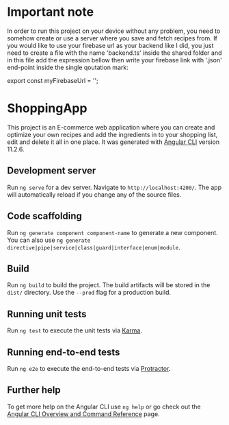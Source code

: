# Important note

In order to run this project on your device without any problem, you need to somehow create or use a server where you save and fetch recipes from. If you would like to use your firebase url as your backend like I did, you just need to create a file with the name 'backend.ts' inside the shared folder and in this file add the expression bellow then write your firebase link with '.json' end-point inside the single qoutation mark:

export const myFirebaseUrl = '';


# ShoppingApp

This project is an E-commerce web application where you can create and optimize your own recipes and add the ingredients in to your shopping list, edit and delete it all in one place.
It was generated with [Angular CLI](https://github.com/angular/angular-cli) version 11.2.6.

## Development server

Run `ng serve` for a dev server. Navigate to `http://localhost:4200/`. The app will automatically reload if you change any of the source files.

## Code scaffolding

Run `ng generate component component-name` to generate a new component. You can also use `ng generate directive|pipe|service|class|guard|interface|enum|module`.

## Build

Run `ng build` to build the project. The build artifacts will be stored in the `dist/` directory. Use the `--prod` flag for a production build.

## Running unit tests

Run `ng test` to execute the unit tests via [Karma](https://karma-runner.github.io).

## Running end-to-end tests

Run `ng e2e` to execute the end-to-end tests via [Protractor](http://www.protractortest.org/).

## Further help

To get more help on the Angular CLI use `ng help` or go check out the [Angular CLI Overview and Command Reference](https://angular.io/cli) page.
